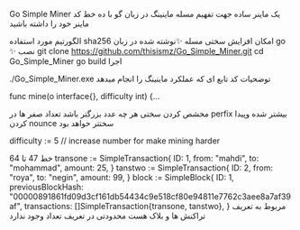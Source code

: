 Go Simple Miner
یک ماینر ساده جهت تفهیم مسله ماینینگ در زبان گو
با ده خط کد ماینر خود را داشته باشید

الگورتیم مورد استفاده sha256
امکان افزایش سختی مسله
✨نوشته شده در زبان go ✨
نصب
git clone https://github.com/thisismz/Go_Simple_Miner.git
cd Go_Simple_Miner
go build
اجرا

./Go_Simple_Miner.exe
توضحیات کد
تابع ای که عملکرد ماینینگ را انجام میدهد

func mine(o interface{}, difficulty int) {...

مخشص کردن سختی
هر چه عدد بزرگتر باشد تعداد صفر ها در perfix بیشتر شده وپیدا کردن nounce سختتر خواهد بود

difficulty := 5 // increase number for make mining harder

خط 47 تا 64
transone := SimpleTransaction{ ID: 1, from: "mahdi", to: "mohammad", amount: 25, } tanstwo := SimpleTransaction{ ID: 2, from: "roya", to: "negin", amount: 99, } block := SimpleBlock{ ID: 1, previousBlockHash: "00000891861fd09d3cf161db54434c9e518cf80e94811e7762c3aee8a7af39af", transactions: []SimpleTransaction{transone, tanstwo}, }
مربوط به تعریف تراکنش ها و بلاک هست محدودتی در تعریف تعداد وجود ندارد

